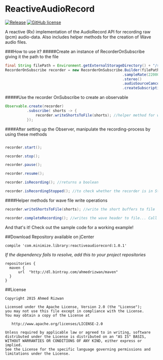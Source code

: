 # ReactiveAudioRecord

[![Release](https://img.shields.io/badge/jCenter-1.0.1-brightgreen.svg)](https://bintray.com/sbrukhanda/maven/FragmentViewPager)
[![GitHub license](https://img.shields.io/badge/license-Apache%20Version%202.0-blue.svg)](https://github.com/sbrukhanda/fragmentviewpager/blob/master/LICENSE.txt)

A reactive (Rx) implementation of the AudioRecord API for recording raw (pcm) audio-data. Also includes helper methods for the creation of Wave audio files. 

###How to use it?
#####Create an instance of RecorderOnSubscribe giving it the path to the file
```java
final String filePath = Environment.getExternalStorageDirectory() + "/sample.wav"; //dummy file 
RecorderOnSubscribe recorder = new RecorderOnSubscribe.Builder(filePath)
                                                      .sampleRate(22000)       //by default it's 44100
                                                      .stereo()                //by default it's mono
                                                      .audioSourceCamcorder()  //by default it's MIC
                                                      .createSubscription();
```
#####Use the recorder OnSubscribe to create an observable
```java
Observable.create(recorder)
          .subscribe( shorts -> {
              recorder.writeShortsToFile(shorts); //helper method for writing shorts to file 
          });
```

####After setting up the Observer, manipulate the recording-process by using these methods
```java

recorder.start();

recorder.stop();

recorder.pause();

recorder.resume();

recorder.isRecording(); //returns a boolean 

recorder.isRecordingStopped(); //to check whether the recorder is in Stopped state

```
####Helper methods for wave file write operations
```java
recorder.writeShortsToFile(shorts); //write the short buffers to file

recorder.completeRecording(); //writes the wave header to file... Call it after the stop() method
```

And that's it! Check out the sample code for a working example!

##Download 
Repository available on jCenter

```Gradle
compile 'com.minimize.library:reactiveaudiorecord:1.0.1'
```
*If the dependency fails to resolve, add this to your project repositories*
```Gradle
repositories {
  maven {
      url  "http://dl.bintray.com/ahmedrizwan/maven" 
  }
}
```

##License 
```
Copyright 2015 Ahmed Rizwan

Licensed under the Apache License, Version 2.0 (the "License");
you may not use this file except in compliance with the License.
You may obtain a copy of the License at

   http://www.apache.org/licenses/LICENSE-2.0

Unless required by applicable law or agreed to in writing, software
distributed under the License is distributed on an "AS IS" BASIS,
WITHOUT WARRANTIES OR CONDITIONS OF ANY KIND, either express or implied.
See the License for the specific language governing permissions and
limitations under the License.
```


